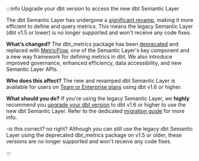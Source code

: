 :::info Upgrade your dbt version to access the new dbt Semantic Layer

The dbt Semantic Layer has undergone a [significant revamp](https://www.getdbt.com/blog/dbt-semantic-layer-whats-next/), making it more efficient to define and query metrics. This means the legacy Semantic Layer (dbt v1.5 or lower) is no longer supported and won't receive any code fixes.

**What’s changed?** The dbt_metrics package has been [deprecated](https://docs.getdbt.com/blog/deprecating-dbt-metrics) and replaced with [MetricFlow](/docs/build/about-metricflow?version=1.6), one of the Semantic Layer's key component and a new way framework for defining metrics in dbt. We also introduce improved governance, enhanced efficiency, data accessibility, and new Semantic Layer APIs.

**Who does this affect?** The new and revamped dbt Semantic Layer is available for users on [Team or Enterprise plans](https://www.getdbt.com/pricing/) using dbt v1.6 or higher. 

**What should you do?** If you're using the legacy Semantic Layer, we **highly** recommend you [upgrade your dbt version](/docs/dbt-versions/upgrade-core-in-cloud) to dbt v1.6 or higher to use the new dbt Semantic Layer. Refer to the dedicated [migration guide](/guides/migration/sl-migration) for more info.

-is this correct? no right? 
Although you can still use the legacy dbt Semantic Layer using the deprecated dbt_metrics package on v1.5 or older, these versions are no longer supported and won't receive any code fixes. 

:::
